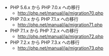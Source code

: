 - PHP 5.6.x から PHP 7.0.x への移行
  - http://php.net/manual/ja/migration70.php
- PHP 7.0.x から PHP 7.1.x への移行
  - http://php.net/manual/ja/migration71.php
- PHP 7.1.x から PHP 7.2.x への移行
  - http://php.net/manual/ja/migration72.php
- PHP 7.2.x から PHP 7.3.x への移行
  - http://php.net/manual/ja/migration73.php
